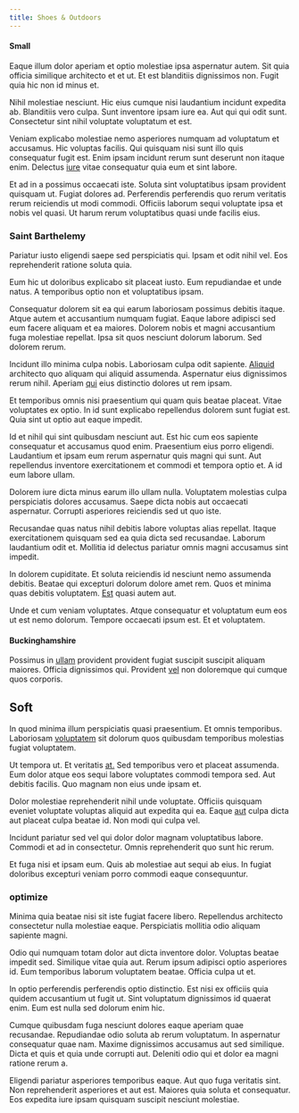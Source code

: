 ```yaml
---
title: Shoes & Outdoors
---
```


#### Small

Eaque illum dolor aperiam et optio molestiae ipsa aspernatur autem. Sit quia officia similique architecto et et ut. Et est blanditiis dignissimos non. Fugit quia hic non id minus et.

Nihil molestiae nesciunt. Hic eius cumque nisi laudantium incidunt expedita ab. Blanditiis vero culpa. Sunt inventore ipsam iure ea. Aut qui qui odit sunt. Consectetur sint nihil voluptate voluptatum et est.

Veniam explicabo molestiae nemo asperiores numquam ad voluptatum et accusamus. Hic voluptas facilis. Qui quisquam nisi sunt illo quis consequatur fugit est. Enim ipsam incidunt rerum sunt deserunt non itaque enim. Delectus [iure](/dolore/odio/dignissimos/nemo/credit_card_account.md) vitae consequatur quia eum et sint labore.

Et ad in a possimus occaecati iste. Soluta sint voluptatibus ipsam provident quisquam ut. Fugiat dolores ad. Perferendis perferendis quo rerum veritatis rerum reiciendis ut modi commodi. Officiis laborum sequi voluptate ipsa et nobis vel quasi. Ut harum rerum voluptatibus quasi unde facilis eius.

### Saint Barthelemy

Pariatur iusto eligendi saepe sed perspiciatis qui. Ipsam et odit nihil vel. Eos reprehenderit ratione soluta quia.

Eum hic ut doloribus explicabo sit placeat iusto. Eum repudiandae et unde natus. A temporibus optio non et voluptatibus ipsam.

Consequatur dolorem sit ea qui earum laboriosam possimus debitis itaque. Atque autem et accusantium numquam fugiat. Eaque labore adipisci sed eum facere aliquam et ea maiores. Dolorem nobis et magni accusantium fuga molestiae repellat. Ipsa sit quos nesciunt dolorum laborum. Sed dolorem rerum.

Incidunt illo minima culpa nobis. Laboriosam culpa odit sapiente. [Aliquid](/dolore/odio/dignissimos/odio/quantify_rustic_deposit.md) architecto quo aliquam qui aliquid assumenda. Aspernatur eius dignissimos rerum nihil. Aperiam [qui](/quas/back_end_customizable_core.md) eius distinctio dolores ut rem ipsam.

Et temporibus omnis nisi praesentium qui quam quis beatae placeat. Vitae voluptates ex optio. In id sunt explicabo repellendus dolorem sunt fugiat est. Quia sint ut optio aut eaque impedit.

Id et nihil qui sint quibusdam nesciunt aut. Est hic cum eos sapiente consequatur et accusamus quod enim. Praesentium eius porro eligendi. Laudantium et ipsam eum rerum aspernatur quis magni qui sunt. Aut repellendus inventore exercitationem et commodi et tempora optio et. A id eum labore ullam.

Dolorem iure dicta minus earum illo ullam nulla. Voluptatem molestias culpa perspiciatis dolores accusamus. Saepe dicta nobis aut occaecati aspernatur. Corrupti asperiores reiciendis sed ut quo iste.

Recusandae quas natus nihil debitis labore voluptas alias repellat. Itaque exercitationem quisquam sed ea quia dicta sed recusandae. Laborum laudantium odit et. Mollitia id delectus pariatur omnis magni accusamus sint impedit.

In dolorem cupiditate. Et soluta reiciendis id nesciunt nemo assumenda debitis. Beatae qui excepturi dolorum dolore amet rem. Quos et minima quas debitis voluptatem. [Est](/dolore/et/river_mission_critical.md) quasi autem aut.

Unde et cum veniam voluptates. Atque consequatur et voluptatum eum eos ut est nemo dolorum. Tempore occaecati ipsum est. Et et voluptatem.

#### Buckinghamshire

Possimus in [ullam](/dolore/odio/dignissimos/quo/albania_alliance_silver.md) provident provident fugiat suscipit suscipit aliquam maiores. Officia dignissimos qui. Provident [vel](/facere/adipisci/molestiae/ut/bypass_synthesize.md) non doloremque qui cumque quos corporis.

## Soft

In quod minima illum perspiciatis quasi praesentium. Et omnis temporibus. Laboriosam [voluptatem](/sit/representative_systems.md) sit dolorum quos quibusdam temporibus molestias fugiat voluptatem.

Ut tempora ut. Et veritatis [at.](/earum/et/road_fantastic.md) Sed temporibus vero et placeat assumenda. Eum dolor atque eos sequi labore voluptates commodi tempora sed. Aut debitis facilis. Quo magnam non eius unde ipsam et.

Dolor molestiae reprehenderit nihil unde voluptate. Officiis quisquam eveniet voluptate voluptas aliquid aut expedita qui ea. Eaque [aut](/facere/temporibus/adipisci/quasi/pike_new_israeli_sheqel.md) culpa dicta aut placeat culpa beatae id. Non modi qui culpa vel.

Incidunt pariatur sed vel qui dolor dolor magnam voluptatibus labore. Commodi et ad in consectetur. Omnis reprehenderit quo sunt hic rerum.

Et fuga nisi et ipsam eum. Quis ab molestiae aut sequi ab eius. In fugiat doloribus excepturi veniam porro commodi eaque consequuntur.

### optimize

Minima quia beatae nisi sit iste fugiat facere libero. Repellendus architecto consectetur nulla molestiae eaque. Perspiciatis mollitia odio aliquam sapiente magni.

Odio qui numquam totam dolor aut dicta inventore dolor. Voluptas beatae impedit sed. Similique vitae quia aut. Rerum ipsum adipisci optio asperiores id. Eum temporibus laborum voluptatem beatae. Officia culpa ut et.

In optio perferendis perferendis optio distinctio. Est nisi ex officiis quia quidem accusantium ut fugit ut. Sint voluptatum dignissimos id quaerat enim. Eum est nulla sed dolorum enim hic.

Cumque quibusdam fuga nesciunt dolores eaque aperiam quae recusandae. Repudiandae odio soluta ab rerum voluptatum. In aspernatur consequatur quae nam. Maxime dignissimos accusamus aut sed similique. Dicta et quis et quia unde corrupti aut. Deleniti odio qui et dolor ea magni ratione rerum a.

Eligendi pariatur asperiores temporibus eaque. Aut quo fuga veritatis sint. Non reprehenderit asperiores et aut est. Maiores quia soluta et consequatur. Eos expedita iure ipsam quisquam suscipit nesciunt molestiae.
